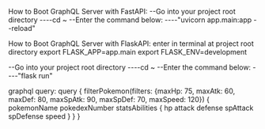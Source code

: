 How to Boot GraphQL Server with FastAPI:
--Go into your project root directory 
----cd ~
--Enter the command below:
----"uvicorn app.main:app --reload"

How to Boot GraphQL Server with FlaskAPI:
enter in terminal at project root directory
export FLASK_APP=app.main
export FLASK_ENV=development

--Go into your project root directory 
----cd ~
--Enter the command below:
----"flask run"


graphql query:
query {
  filterPokemon(filters: {maxHp: 75, maxAtk: 60, maxDef: 80, maxSpAtk: 90, maxSpDef: 70, maxSpeed: 120}) {
    pokemonName
    pokedexNumber
    statsAbilities {
      hp
      attack
      defense
      spAttack
      spDefense
      speed
    }
  }
}